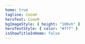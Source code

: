 ```yaml
---
home: true
tagline: CoooH
heroText: CoooH
bgImageStyle: { height: "100vh" }
heroTextStyle: { color: "#fff" }
isShowTitleInHome: false
---
```


<NewFont />
